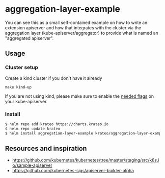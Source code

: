 # aggregation-layer-example

You can see this as a small self-contained example on how to write an extension apiserver
and how that integrates with the cluster via the aggregation layer (kube-apiserver/aggregator)
to provide what is named an "aggregated apiserver".


## Usage

### Cluster setup

Create a kind cluster if you don't have it already

```shell
make kind-up
```

If you are not using kind, please make sure to enable the [needed flags](https://kubernetes.io/docs/tasks/extend-kubernetes/configure-aggregation-layer/#enable-kubernetes-apiserver-flags) on your kube-apiserver.

### Install


```sh
$ helm repo add krateo https://charts.krateo.io
$ helm repo update krateo
$ helm install aggregation-layer-example krateo/aggregation-layer-example 
```

## Resources and inspiration

- https://github.com/kubernetes/kubernetes/tree/master/staging/src/k8s.io/sample-apiserver
- https://github.com/kubernetes-sigs/apiserver-builder-alpha
